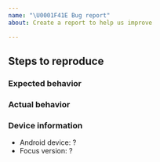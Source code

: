 ```yaml
---
name: "\U0001F41E Bug report"
about: Create a report to help us improve

---
```


## Steps to reproduce

### Expected behavior

### Actual behavior

### Device information

* Android device: ?
* Focus version: ?
